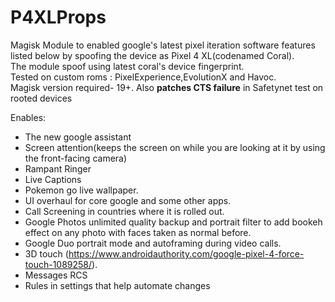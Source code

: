 # P4XLProps
Magisk Module to enabled google's latest pixel iteration software features listed below by spoofing the device as Pixel 4 XL(codenamed Coral).  
The module spoof using latest coral's device fingerprint.  
Tested on custom roms : PixelExperience,EvolutionX and Havoc.  
Magisk version required- 19+. 
Also **patches CTS failure** in Safetynet test on rooted devices 

Enables:
- The new google assistant
- Screen attention(keeps the screen on while you are looking at it by using the front-facing camera)
- Rampant Ringer
- Live Captions
- Pokemon go live wallpaper.
- UI overhaul for core google and some other apps.
- Call Screening in countries where it is rolled out.
- Google Photos unlimited quality backup and portrait filter to add bookeh effect on any photo with faces taken as normal before.
- Google Duo portrait mode and autoframing during video calls.
- 3D touch (https://www.androidauthority.com/google-pixel-4-force-touch-1089258/). 
- Messages RCS
- Rules in settings that help automate changes


